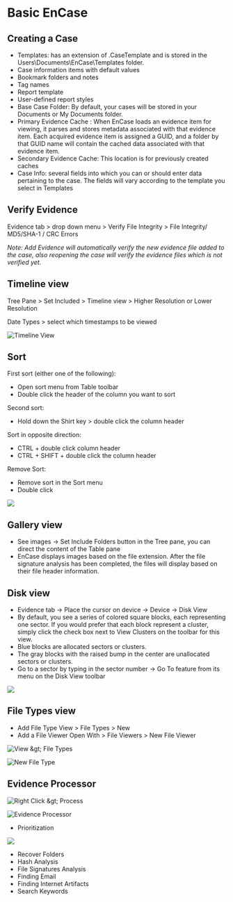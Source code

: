 # Basic EnCase

## Creating a Case

* Templates: has an extension of .CaseTemplate and is stored in the Users\Documents\EnCase\Templates folder.
* Case information items with default values
* Bookmark folders and notes
* Tag names
* Report template
* User-defined report styles
* Base Case Folder: By default, your cases will be stored in your Documents or My Documents folder.
* Primary Evidence Cache : When EnCase loads an evidence item for viewing, it parses and stores metadata associated with that evidence item. Each acquired evidence item is assigned a GUID, and a folder by that GUID name will contain the cached data associated with that evidence item.
* Secondary Evidence Cache: This location is for previously created caches
* Case Info: several fields into which you can or should enter data pertaining to the case. The fields will vary according to the template you select in Templates

## Verify Evidence

Evidence tab &gt; drop down menu &gt; Verify File Integrity &gt; File Integrity/ MD5/SHA-1 / CRC Errors

_Note: Add Evidence will automatically verify the new evidence file added to the case, also reopening the case will verify the evidence files which is not verified yet._

## Timeline view

Tree Pane &gt; Set Included &gt; Timeline view &gt; Higher Resolution or Lower Resolution

Date Types &gt; select which timestamps to be viewed

![Timeline View](../.gitbook/assets/2019-04-03-16_29_25-encase-forensic%20%282%29.png)

## Sort

First sort \(either one of the following\):

* Open sort menu from Table toolbar
* Double click the header of the column you want to sort

Second sort:

* Hold down the Shirt key &gt; double click the column header

Sort in opposite direction:

* CTRL + double click column header
* CTRL + SHIFT + double click the column header

Remove Sort:

* Remove sort in the Sort menu
* Double click

![](../.gitbook/assets/image%20%2861%29.png)

## Gallery view

* See images -&gt; Set Include Folders button in the Tree pane, you can direct the content of the Table pane
* EnCase displays images based on the file extension. After the file signature analysis has been completed, the files will display based on their file header information.

## Disk view

* Evidence tab -&gt; Place the cursor on device -&gt; Device -&gt; Disk View
* By default, you see a series of colored square blocks, each representing one sector. If you would prefer that each block represent a cluster, simply click the check box next to View Clusters on the toolbar for this view. 
* Blue blocks are allocated sectors or clusters. 
* The gray blocks with the raised bump in the center are unallocated sectors or clusters. 
* Go to a sector by typing in the sector number -&gt; Go To feature from its menu on the Disk View toolbar

![](../.gitbook/assets/image%20%2865%29.png)

## File Types view

* Add File Type View &gt; File Types &gt; New
* Add a File Viewer Open With &gt; File Viewers &gt; New File Viewer

![View &amp;gt; File Types](../.gitbook/assets/2019-04-04-15_01_05-greenshot.png)

![New File Type](../.gitbook/assets/2019-04-04-15_01_32-greenshot.png)

## Evidence Processor

![Right Click &amp;gt; Process](../.gitbook/assets/2019-04-04-14_48_55-greenshot.png)

![Evidence Processor](../.gitbook/assets/image.png)

* Prioritization

![](../.gitbook/assets/2019-04-04-14_52_15-greenshot.png)

* Recover Folders
* Hash Analysis
* File Signatures Analysis
* Finding Email
* Finding Internet Artifacts
* Search Keywords

